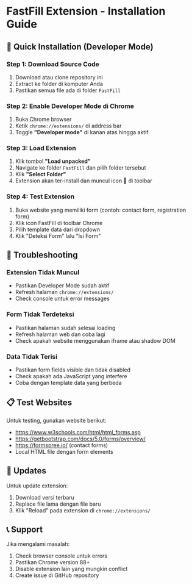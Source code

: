 # FastFill Extension - Installation Guide

## 🚀 Quick Installation (Developer Mode)

### Step 1: Download Source Code
1. Download atau clone repository ini
2. Extract ke folder di komputer Anda
3. Pastikan semua file ada di folder `FastFill`

### Step 2: Enable Developer Mode di Chrome
1. Buka Chrome browser
2. Ketik `chrome://extensions/` di address bar
3. Toggle **"Developer mode"** di kanan atas hingga aktif

### Step 3: Load Extension
1. Klik tombol **"Load unpacked"**
2. Navigate ke folder `FastFill` dan pilih folder tersebut
3. Klik **"Select Folder"**
4. Extension akan ter-install dan muncul icon 🚀 di toolbar

### Step 4: Test Extension
1. Buka website yang memiliki form (contoh: contact form, registration form)
2. Klik icon FastFill di toolbar Chrome
3. Pilih template data dari dropdown
4. Klik "Deteksi Form" lalu "Isi Form"

## 🔧 Troubleshooting

### Extension Tidak Muncul
- Pastikan Developer Mode sudah aktif
- Refresh halaman `chrome://extensions/`
- Check console untuk error messages

### Form Tidak Terdeteksi
- Pastikan halaman sudah selesai loading
- Refresh halaman web dan coba lagi
- Check apakah website menggunakan iframe atau shadow DOM

### Data Tidak Terisi
- Pastikan form fields visible dan tidak disabled
- Check apakah ada JavaScript yang interfere
- Coba dengan template data yang berbeda

## 📋 Test Websites

Untuk testing, gunakan website berikut:
- https://www.w3schools.com/html/html_forms.asp
- https://getbootstrap.com/docs/5.0/forms/overview/
- https://formspree.io/ (contact forms)
- Local HTML file dengan form elements

## 🔄 Updates

Untuk update extension:
1. Download versi terbaru
2. Replace file lama dengan file baru
3. Klik "Reload" pada extension di `chrome://extensions/`

## 📞 Support

Jika mengalami masalah:
1. Check browser console untuk errors
2. Pastikan Chrome version 88+ 
3. Disable extension lain yang mungkin conflict
4. Create issue di GitHub repository
